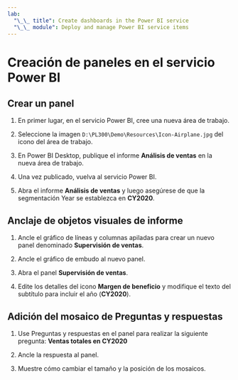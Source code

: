 ```yaml
---
lab:
  "\_\_ title": Create dashboards in the Power BI service
  "\_\_ module": Deploy and manage Power BI service items
---
```

# Creación de paneles en el servicio Power BI

## Crear un panel

1. En primer lugar, en el servicio Power BI, cree una nueva área de trabajo.

1. Seleccione la imagen `D:\PL300\Demo\Resources\Icon-Airplane.jpg` del icono del área de trabajo.

1. En Power BI Desktop, publique el informe **Análisis de ventas** en la nueva área de trabajo.

1. Una vez publicado, vuelva al servicio Power BI.

1. Abra el informe **Análisis de ventas** y luego asegúrese de que la segmentación Year se establezca en **CY2020**.

## Anclaje de objetos visuales de informe

1. Ancle el gráfico de líneas y columnas apiladas para crear un nuevo panel denominado **Supervisión de ventas**.

1. Ancle el gráfico de embudo al nuevo panel.

1. Abra el panel **Supervisión de ventas**.

1. Edite los detalles del icono **Margen de beneficio** y modifique el texto del subtítulo para incluir el año (**CY2020**).

## Adición del mosaico de Preguntas y respuestas

1. Use Preguntas y respuestas en el panel para realizar la siguiente pregunta: **Ventas totales en CY2020**

1. Ancle la respuesta al panel.

1. Muestre cómo cambiar el tamaño y la posición de los mosaicos.
